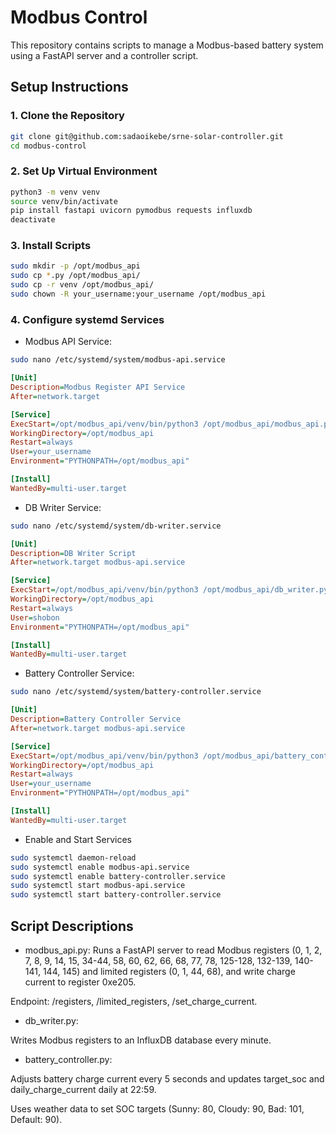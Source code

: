 # Modbus Control

This repository contains scripts to manage a Modbus-based battery system using a FastAPI server and a controller script.

## Setup Instructions

### 1. Clone the Repository
```bash
git clone git@github.com:sadaoikebe/srne-solar-controller.git
cd modbus-control
```

### 2. Set Up Virtual Environment
```bash
python3 -m venv venv
source venv/bin/activate
pip install fastapi uvicorn pymodbus requests influxdb
deactivate
```

### 3. Install Scripts
```bash
sudo mkdir -p /opt/modbus_api
sudo cp *.py /opt/modbus_api/
sudo cp -r venv /opt/modbus_api/
sudo chown -R your_username:your_username /opt/modbus_api
```

### 4. Configure systemd Services

* Modbus API Service:

```bash
sudo nano /etc/systemd/system/modbus-api.service
```

```ini
[Unit]
Description=Modbus Register API Service
After=network.target

[Service]
ExecStart=/opt/modbus_api/venv/bin/python3 /opt/modbus_api/modbus_api.py
WorkingDirectory=/opt/modbus_api
Restart=always
User=your_username
Environment="PYTHONPATH=/opt/modbus_api"

[Install]
WantedBy=multi-user.target
```

* DB Writer Service:

```bash
sudo nano /etc/systemd/system/db-writer.service
```

```ini
[Unit]
Description=DB Writer Script
After=network.target modbus-api.service

[Service]
ExecStart=/opt/modbus_api/venv/bin/python3 /opt/modbus_api/db_writer.py
WorkingDirectory=/opt/modbus_api
Restart=always
User=shobon
Environment="PYTHONPATH=/opt/modbus_api"

[Install]
WantedBy=multi-user.target
```

* Battery Controller Service:

```bash
sudo nano /etc/systemd/system/battery-controller.service
```

```ini
[Unit]
Description=Battery Controller Service
After=network.target modbus-api.service

[Service]
ExecStart=/opt/modbus_api/venv/bin/python3 /opt/modbus_api/battery_controller.py
WorkingDirectory=/opt/modbus_api
Restart=always
User=your_username
Environment="PYTHONPATH=/opt/modbus_api"

[Install]
WantedBy=multi-user.target
```

* Enable and Start Services

```bash
sudo systemctl daemon-reload
sudo systemctl enable modbus-api.service
sudo systemctl enable battery-controller.service
sudo systemctl start modbus-api.service
sudo systemctl start battery-controller.service
```

## Script Descriptions

* modbus_api.py:
Runs a FastAPI server to read Modbus registers (0, 1, 2, 7, 8, 9, 14, 15, 34-44, 58, 60, 62, 66, 68, 77, 78, 125-128, 132-139, 140-141, 144, 145) and limited registers (0, 1, 44, 68), and write charge current to register 0xe205.

Endpoint: /registers, /limited_registers, /set_charge_current.

* db_writer.py:

Writes Modbus registers to an InfluxDB database every minute.

* battery_controller.py:

Adjusts battery charge current every 5 seconds and updates target_soc and daily_charge_current daily at 22:59.

Uses weather data to set SOC targets (Sunny: 80, Cloudy: 90, Bad: 101, Default: 90).

